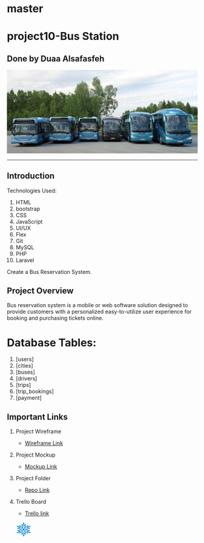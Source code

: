 # master
# project10-Bus Station 
## Done by **Duaa Alsafasfeh**
![Markdown Logo](./MasterPiece/public/img/busheader.jpg)

***
## Introduction
Technologies Used:

1. HTML
1. bootstrap
1. CSS
1. JavaScript
1. UI/UX
1. Flex
1. Git
1. MySQL
1. PHP
1. Laravel

Create a Bus Reservation System.

## Project Overview

 Bus reservation system is a mobile or web software solution designed to provide customers with a personalized easy-to-utilize user experience for booking and purchasing tickets online.

# Database Tables:
1. [users] 
1. [cities] 
1. [buses] 
1. [drivers] 
1. [trips] 
1. [trip_bookings]
1. [payment]

## Important Links


1. Project Wireframe
   * [Wireframe Link](https://miro.com/app/board/uXjVO0pRjVU=/?share_link_id=471959284934)

1. Project Mockup
   * [Mockup Link](https://miro.com/app/board/uXjVO0oma0Y=/?share_link_id=601213347125)

1. Project Folder
   * [Repo Link](https://github.com/Dua-Alsafasfeh/master)

1. Trello Board
   * [Trello link](https://trello.com/invite/b/XXDsyGF0/3a8125c8222bf5391067a159b954ad90/master-piece)


   <a href='https://archiveprogram.github.com/'><img src='https://raw.githubusercontent.com/acervenky/animated-github-badges/master/assets/acbadge.gif' width='40' height='40'></a> 